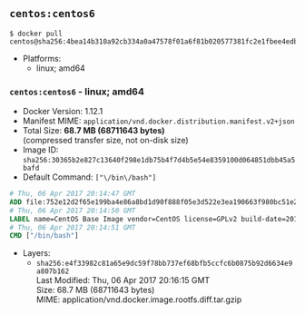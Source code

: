 ## `centos:centos6`

```console
$ docker pull centos@sha256:4bea14b310a92cb334a0a47578f01a6f81b020577381fc2e1fbee4edbf37717e
```

-	Platforms:
	-	linux; amd64

### `centos:centos6` - linux; amd64

-	Docker Version: 1.12.1
-	Manifest MIME: `application/vnd.docker.distribution.manifest.v2+json`
-	Total Size: **68.7 MB (68711643 bytes)**  
	(compressed transfer size, not on-disk size)
-	Image ID: `sha256:30365b2e827c13640f298e1db75b4f7d4b5e54e8359100d064851dbb45a5bafd`
-	Default Command: `["\/bin\/bash"]`

```dockerfile
# Thu, 06 Apr 2017 20:14:47 GMT
ADD file:752e12d2f65e199ba4e86a8bd1d90f888f05e3d522e3ea190663f980bc51e233 in / 
# Thu, 06 Apr 2017 20:14:50 GMT
LABEL name=CentOS Base Image vendor=CentOS license=GPLv2 build-date=20170406
# Thu, 06 Apr 2017 20:14:51 GMT
CMD ["/bin/bash"]
```

-	Layers:
	-	`sha256:e4f33982c81a65e9dc59f78bb737ef68bfb5ccfc6b0875b92d6634e9a807b162`  
		Last Modified: Thu, 06 Apr 2017 20:16:15 GMT  
		Size: 68.7 MB (68711643 bytes)  
		MIME: application/vnd.docker.image.rootfs.diff.tar.gzip
